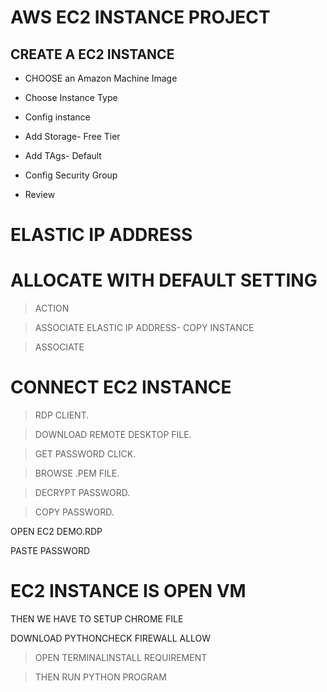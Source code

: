 # AWS EC2 INSTANCE PROJECT
## CREATE A EC2 INSTANCE
* CHOOSE an Amazon Machine Image

* Choose Instance Type

* Config instance

* Add Storage- Free Tier

* Add TAgs- Default

* Config Security Group

* Review

# ELASTIC IP ADDRESS
# ALLOCATE WITH DEFAULT SETTING
>ACTION

>ASSOCIATE ELASTIC IP ADDRESS- COPY INSTANCE

>ASSOCIATE

# CONNECT EC2 INSTANCE
> RDP CLIENT.

> DOWNLOAD REMOTE DESKTOP FILE.

> GET PASSWORD CLICK.

> BROWSE .PEM FILE.

> DECRYPT PASSWORD.

> COPY PASSWORD.


OPEN EC2 DEMO.RDP

PASTE PASSWORD

 # EC2 INSTANCE IS OPEN VM
THEN WE HAVE TO SETUP CHROME FILE

DOWNLOAD PYTHONCHECK FIREWALL ALLOW 

>OPEN TERMINALINSTALL REQUIREMENT

>THEN RUN PYTHON PROGRAM

